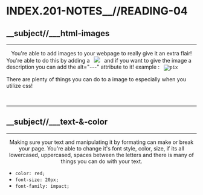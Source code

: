# INDEX.201-NOTES__//READING-04

## __subject//___html-images
 
<hr>

<center> You're able to add images to your webpage to really give it an extra flair! </center>
You're able to do this by adding a <code> <img src="---"> </code> and if you want to give the image a description you can add the alt="---" attribute to it! example : <code> <img src=".png/.jpg/.gif/" alt="pix"> </code>

There are plenty of things you can do to a image to especially when you utilize css!

<br>
<hr>

## __subject//___text-&-color
 
<hr>

<center> Making sure your text and manipulating it by formating can make or break your page. You're able to change it's font style, color, size, if its all lowercased, uppercased, spaces between the letters and there is many of things you can do with your text. </center>

<ul>
<li><code>color: red;</code></li>
<li><code>font-size: 20px;</code></li>
<li><code>font-family: impact;</code></li>
</ul>
